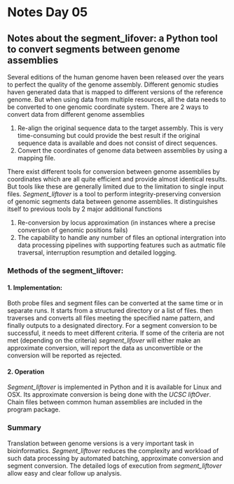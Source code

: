 # Notes Day 05

## Notes about the segment_lifover: a Python tool to convert segments between genome assemblies

Several editions of the human genome haven been released over the years to perfect the quality of the genome assembly. Different genomic studies haven generated data that is mapped to different versions of the reference genome. But when using data from multiple resources, all the data needs to be converted to one genomic coordinate system.
There are 2 ways to convert data from different genome assemblies
  1. Re-align the original sequence data to the target assembly. This is very time-consuming but could provide the best result if the original sequence data is available and does not consist of direct sequences.
  2. Convert the coordinates of genome data between assemblies by using a mapping file.

There exist different tools for conversion between genome assemblies by coordinates which are all quite efficient and provide almost identical results. But tools like these are generally limited due to the limitation to single input files.
*Segment_liftover* is a tool to perform integrity-preserving conversion of genomic segments data between genome assemblies. It distinguishes itself to previous tools by 2 major additional functions
  1. Re-conversion by locus approximation (in instances where a precise conversion of genomic positions fails)
  2. The capability to handle any number of files an optional intergration into data processing pipelines with supporting features such as autmatic file traversal, interruption resumption and detailed logging.

### Methods of the segment_liftover:
#### 1. Implementation:
Both probe files and segment files can be converted at the same time or in separate runs. It starts from a structured directory or a list of files. then traverses and converts all files meeting the specified name pattern, and finally outputs to a designated directory.
For a segment conversion to be successful, it needs to meet different criteria. If some of the criteria are not met (depending on the criteria) *segment_lifover* will either make an approximate conversion, will report the data as unconvertible or the conversion will be reported as rejected.


#### 2. Operation
*Segment_liftover* is implemented in Python and it is available for Linux and OSX. Its approximate conversion is being done with the *UCSC liftOver*. Chain files between common human assemblies are included in the program package.

### Summary
Translation between genome versions is a very important task in bioinformatics. *Segment_liftover* reduces the complexity and workload of such data processing by automated batching, approximate conversion and segment conversion. The detailed logs of execution from *segment_liftover* allow easy and clear follow up analysis.
